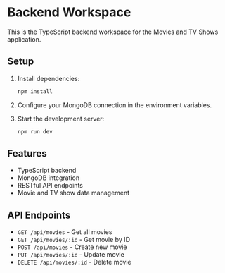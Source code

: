 # Backend Workspace

This is the TypeScript backend workspace for the Movies and TV Shows application.

## Setup

1. Install dependencies:
   ```bash
   npm install
   ```

2. Configure your MongoDB connection in the environment variables.

3. Start the development server:
   ```bash
   npm run dev
   ```

## Features

- TypeScript backend
- MongoDB integration
- RESTful API endpoints
- Movie and TV show data management

## API Endpoints

- `GET /api/movies` - Get all movies
- `GET /api/movies/:id` - Get movie by ID
- `POST /api/movies` - Create new movie
- `PUT /api/movies/:id` - Update movie
- `DELETE /api/movies/:id` - Delete movie
